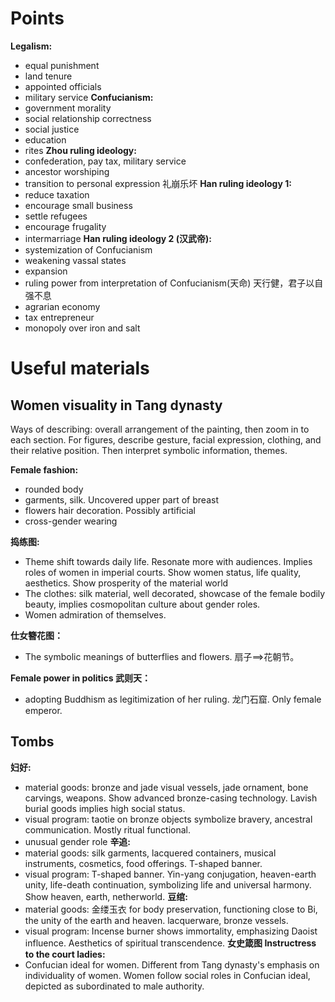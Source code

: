 # Points
**Legalism:**
- equal punishment
- land tenure
- appointed officials
- military service
**Confucianism:**
- government morality
- social relationship correctness
- social justice
- education
- rites
**Zhou ruling ideology:**
- confederation, pay tax, military service
- ancestor worshiping
- transition to personal expression 礼崩乐坏
**Han ruling ideology 1:**
- reduce taxation
- encourage small business
- settle refugees
- encourage frugality
- intermarriage 
**Han ruling ideology 2 (汉武帝):**
- systemization of Confucianism
- weakening vassal states
- expansion
- ruling power from interpretation of Confucianism(天命) 天行健，君子以自强不息
- agrarian economy
- tax entrepreneur
- monopoly over iron and salt

# Useful materials
## Women visuality in Tang dynasty

Ways of describing: overall arrangement of the painting, then zoom in to each section. For figures, describe gesture, facial expression, clothing, and their relative position. Then interpret symbolic information, themes.

**Female fashion:**
- rounded body
- garments, silk. Uncovered upper part of breast
- flowers hair decoration. Possibly artificial
- cross-gender wearing 

**捣练图:**
- Theme shift towards daily life. Resonate more with audiences. Implies roles of women in imperial courts. Show women status, life quality, aesthetics. Show prosperity of the material world
- The clothes: silk material, well decorated, showcase of the female bodily beauty, implies cosmopolitan culture about gender roles. 
- Women admiration of themselves. 

**仕女簪花图：**
- The symbolic meanings of butterflies and flowers. 扇子$\implies$花朝节。

**Female power in politics 武则天：**
- adopting Buddhism as legitimization of her ruling. 龙门石窟. Only female emperor.

## Tombs
**妇好:**
- material goods: bronze and jade visual vessels, jade ornament, bone carvings, weapons. Show advanced bronze-casing technology. Lavish burial goods implies high social status. 
- visual program: taotie on bronze objects symbolize bravery, ancestral communication. Mostly ritual functional.
- unusual gender role
**辛追:**
- material goods: silk garments, lacquered containers, musical instruments, cosmetics, food offerings. T-shaped banner.  
- visual program: T-shaped banner. Yin-yang conjugation, heaven-earth unity, life-death continuation, symbolizing life and universal harmony. Show heaven, earth, netherworld. 
**豆绾:**
- material goods: 金缕玉衣 for body preservation, functioning close to Bi, the unity of the earth and heaven. lacquerware, bronze vessels. 
- visual program: Incense burner shows immortality, emphasizing Daoist influence. Aesthetics of spiritual transcendence. 
**女史箴图 Instructress to the court ladies:**
- Confucian ideal for women. Different from Tang dynasty's emphasis on individuality of women. Women follow social roles in Confucian ideal, depicted as subordinated to male authority. 

